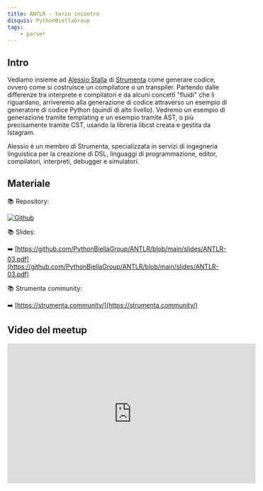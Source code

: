 ```yaml
---
title: ANTLR - terzo incontro
disquis: PythonBiellaGroup
tags:
    - parser
---
```


## Intro

Vediamo insieme ad [Alessio Stalla](https://www.linkedin.com/in/alessiostalla/) di [Strumenta](https://strumenta.com/) come generare codice, ovvero come si costruisce un compilatore o un transpiler.
Partendo dalle differenze tra interprete e compilatori e da alcuni concetti "fluidi" che li riguardano, arriveremo alla generazione di codice attraverso un esempio di generatore di codice Python (quindi di alto livello). Vedremo un esempio di generazione tramite templating e un esempio tramite AST, o più precisamente tramite CST, usando la libreria libcst creata e gestita da Istagram.

Alessio è un membro di Strumenta, specializzata in servizi di ingegneria linguistica per la creazione di DSL, linguaggi di programmazione, editor, compilatori, interpreti, debugger e simulatori.

## Materiale

📚 Repository:


[![Github](https://img.shields.io/badge/GitHub-181717.svg?style=for-the-badge&logo=GitHub&logoColor=white)](https://github.com/PythonBiellaGroup/ANTLR/)

📚 Slides:

➡️ [https://github.com/PythonBiellaGroup/ANTLR/blob/main/slides/ANTLR-03.pdf](https://github.com/PythonBiellaGroup/ANTLR/blob/main/slides/ANTLR-03.pdf)

📚 Strumenta community:

➡️ [https://strumenta.community/](https://strumenta.community/)

## Video del meetup
<iframe width="560" height="315" src="https://www.youtube.com/embed/ceMv9pGs4UA" title="YouTube video player" frameborder="0" allow="accelerometer; autoplay; clipboard-write; encrypted-media; gyroscope; picture-in-picture; web-share" allowfullscreen></iframe>